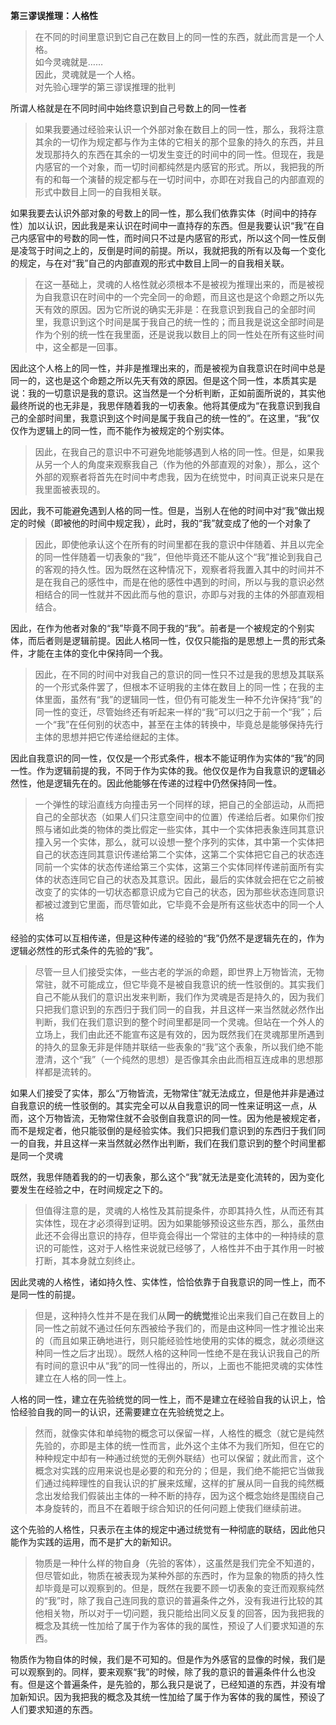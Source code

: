 <p><b>第三谬误推理：人格性</b></p><blockquote>在不同的时间里意识到它自己在数目上的同一性的东西，就此而言是一个人格。<br>如今灵魂就是……<br>因此，灵魂就是一个人格。<br>对先验心理学的第三谬误推理的批判</blockquote><p>所谓人格就是在不同时间中始终意识到自己号数上的同一性者</p><blockquote>如果我要通过经验来认识一个外部对象在数目上的同一性，那么，我将注意其余的一切作为规定都与作为主体的它相关的那个显象的持久的东西，并且发现那持久的东西在其余的一切发生变迁的时间中的同一性。但现在，我是内感官的一个对象，而一切时间都纯然是内感官的形式。所以，我把我的所有的和每一个演替的规定都与在一切时间中，亦即在对我自己的内部直观的形式中数目上同一的自我相关联。</blockquote><p>如果我要去认识外部对象的号数上的同一性，那么我们依靠实体（时间中的持存性）加以认识，因此我是来认识在时间中一直持存的东西。但是我要认识“我”在自己内感官中的号数的同一性，而时间只不过是内感官的形式，所以这个同一性反倒是凌驾于时间之上的，反倒是时间的前提。所以，我就把我的所有以及每一个变化的规定，与在对“我”自己的内部直观的形式中数目上同一的自我相关联。</p><blockquote>在这一基础上，灵魂的人格性就必须根本不是被视为推理出来的，而是被视为自我意识在时间中的一个完全同一的命题，而且这也是这个命题之所以先天有效的原因。因为它所说的确实无非是：在我意识到我自己的全部时间里，我意识到这个时间是属于我自己的统一性的；而且我是说这全部时间是作为个别的统一性在我里面，还是说我以数目上的同一性处在所有这些时间中，这全都是一回事。</blockquote><p>因此这个人格上的同一性，并非是推理出来的，而是被视为自我意识在时间中总是同一的，这也是这个命题之所以先天有效的原因。但是这个同一性，本质其实是说：我的一切意识是我的意识。这当然是一个分析判断，正如前面所说的，其实他最终所说的也无非是，我思伴随着我的一切表象。他将其便成为“在我意识到我自己的全部时间里，我意识到这个时间是属于我自己的统一性的”。在这里，“我”仅仅作为逻辑上的同一性，而不能作为被规定的个别实体。</p><blockquote>因此，在我自己的意识中不可避免地能够遇到人格的同一性。但是，如果我从另一个人的角度来观察我自己（作为他的外部直观的对象），那么，这个外部的观察者将首先在时间中考虑我，因为在统觉中，时间真正说来只是在我里面被表现的。</blockquote><p>因此，我不可能避免遇到人格的同一性。但是，当别人在他的时间中对“我”做出规定的时候（即被他的时间中规定我），此时，我的“我”就变成了他的一个对象了</p><blockquote>因此，即使他承认这个在所有的时间里都在我的意识中伴随着、并且以完全的同一性伴随着一切表象的“我”，但他毕竟还不能从这个“我”推论到我自己的客观的持久性。因为既然在这种情况下，观察者将我置入其中的时间并不是在我自己的感性中，而是在他的感性中遇到的时间，所以与我的意识必然相结合的同一性就并不因此而与他的意识，亦即与对我的主体的外部直观相结合。</blockquote><p>因此，在作为他者对象的“我”毕竟不同于我的“我”。前者是一个被规定的个别实体，而后者则是逻辑前提。因此人格同一性，仅仅只能指的是思想上一贯的形式条件，才能在主体的变化中保持同一个我。</p><blockquote>因此，在不同的时间中对我自己的意识的同一性只不过是我的思想及其联系的一个形式条件罢了，但根本不证明我的主体在数目上的同一性；在我的主体里面，虽然有“我”的逻辑同一性，但仍有可能发生一种不允许保持“我”的同一性的变迁，尽管始终还有听起来一样的“我”可以归之于前一个“我”；后一个“我”在任何别的状态中，甚至在主体的转换中，毕竟总是能够保持先行主体的思想并把它传递给继起的主体。</blockquote><p>因此自我意识的同一性，仅仅是一个形式条件，根本不能证明作为实体的“我”的同一性。作为逻辑前提的我，不同于作为实体的我。他仅仅是作为自我意识的逻辑必然性，他是逻辑先在的。因此他能够在传递的过程中仍然保持同一性。</p><blockquote>一个弹性的球沿直线方向撞击另一个同样的球，把自己的全部运动，从而把自己的全部状态（如果人们只注意空间中的位置）传递给后者。如果你们按照与诸如此类的物体的类比假定一些实体，其中一个实体把表象连同其意识撞入另一个实体，那么，就可以设想一整个序列的实体，其中第一个实体把自己的状态连同其意识传递给第二个实体，这第二个实体把它自己的状态连同前一个实体的状态传递给第三个实体，这第三个实体同样传递前面所有实体的状态连同它自己的状态及其意识。因此，最后的实体就会把在它之前被改变了的实体的一切状态都意识成为它自己的状态，因为那些状态连同意识都被过渡到它里面，而尽管如此，它毕竟不会是所有这些状态中的同一个人格</blockquote><p>经验的实体可以互相传递，但是这种传递的经验的“我”仍然不是逻辑先在的，作为逻辑必然性的形式条件的先验的“我”。</p><blockquote>尽管一旦人们接受实体，一些古老的学派的命题，即世界上万物皆流，无物常驻，就不可能成立，但它毕竟不是被自我意识的统一性驳倒的。其实我们自己不能从我们的意识出发来判断，我们作为灵魂是否是持久的，因为我们只把我们意识到的东西归于我们同一的自我，并且这样一来当然就必然作出判断，我们在我们意识到的整个时间里都是同一个灵魂。但站在一个外人的立场上，我们由此还不能宣布这是有效的，因为既然我们在灵魂那里所遇到的持久的显象无非是伴随并联结一些表象的“我”这个表象，所以我们绝不能澄清，这个“我”（一个纯然的思想）是否像其余由此而相互连成串的思想那样都是流转的。</blockquote><p>如果人们接受了实体，那么“万物皆流，无物常住”就无法成立，但是他并非是通过自我意识的统一性驳倒的。其实完全可以从自我意识的同一性来证明这一点，从而，这个万物皆流，无物常住就不会驳倒自我意识的同一性。因为他是被规定者，而不是规定者，他只能驳倒的是经验实体。我们只把我们意识到的东西归于我们同一的自我，并且这样一来当然就必然作出判断，我们在我们意识到的整个时间里都是同一个灵魂</p><p>既然，我思伴随着我的的一切表象，那么这个“我”就无法是变化流转的，因为变化要发生在经验之中，在时间规定之下的。</p><blockquote>但值得注意的是，灵魂的人格性及其前提条件，亦即其持久性，从而还有其实体性，现在才必须得到证明。因为如果能够预设这些东西，那么，虽然由此还不会得出意识的持存，但毕竟会得出一个常驻的主体中的一种持续的意识的可能性，这对于人格性来说就已经够了，人格性并不由于其作用一时被打断，其本身就立刻终止。</blockquote><p>因此灵魂的人格性，诸如持久性、实体性，恰恰依靠于自我意识的同一性上，而不是同一性的前提。</p><blockquote>但是，这种持久性并不是在我们从<b>同一的统觉</b>推论出来我们自己在数目上的同一性之前就不通过任何东西被给予我们的，而是由这种同一性才推论出来的（而且如果正确地进行，则只能经验性地使用的实体的概念，就必须继这种同一性之后才出现）。既然人格的这种同一性绝不是在我认识我自己的所有时间的意识中从“我”的同一性得出的，所以，上面也不能把灵魂的实体性建立在人格的同一性上。</blockquote><p>人格的同一性，建立在先验统觉的同一性上，而不是建立在经验自我的认识上，恰恰经验自我的同一的认识，还需要建立在先验统觉之上。</p><blockquote>然而，就像实体和单纯物的概念可以保留一样，人格性的概念（就它是纯然先验的，亦即是主体的统一性而言，此外这个主体不为我们所知，但在它的种种规定中却有一种通过统觉的无例外联结）也可以保留；就此而言，这个概念对实践的应用来说也是必要的和充分的；但是，我们绝不能把它当做我们通过纯粹理性的自我认识的扩展来炫耀，这样的扩展从同一自我的纯然概念出发给我们假装出主体的一种不断的持存，因为这个概念始终是围绕自己本身旋转的，而且不在着眼于综合知识的任何问题上使我们继续前进。</blockquote><p>这个先验的人格性，只表示在主体的规定中通过统觉有一种彻底的联结，因此他只能作为实践的运用，而不是扩大的新知识。</p><blockquote>物质是一种什么样的物自身（先验的客体），这虽然是我们完全不知道的，但尽管如此，物质在被表现为某种外部的东西时，作为显象的物质的持久性却毕竟是可以观察到的。但是，既然在我要不顾一切表象的变迁而观察纯然的“我”时，除了我自己连同我的意识的普遍条件之外，没有我进行比较的其他相关物，所以对于一切问题，我只能给出同义反复的回答，因为我把我的概念及其统一性加给了属于作为客体的我的属性，预设了人们要求知道的东西。</blockquote><p>物质作为物自体的时候，我们是不可知的。但是作为外感官的显像的时候，我们是可以观察到的。同样，要来观察“我”的时候，除了我的意识的普遍条件什么也没有。但是这个普遍条件，是先验的，那么我只是说了，已经知道的东西，并没有增加新知识。因为我把我的概念及其统一性加给了属于作为客体的我的属性，预设了人们要求知道的东西。</p><p></p>